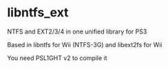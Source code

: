 libntfs_ext
===========

NTFS and EXT2/3/4 in one unified library for PS3

Based in libntfs for Wii (NTFS-3G) and libext2fs for Wii 

You need PSL1GHT v2 to compile it

